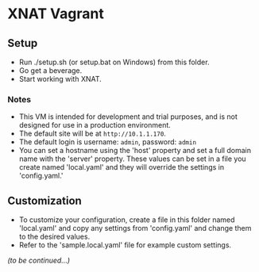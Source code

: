 XNAT Vagrant
==============================

## Setup

- Run ./setup.sh (or setup.bat on Windows) from this folder.
- Go get a beverage.
- Start working with XNAT.

### Notes

- This VM is intended for development and trial purposes, and is not designed for
  use in a production environment.
- The default site will be at `http://10.1.1.170`.
- The default login is username: `admin`, password: `admin`
- You can set a hostname using the 'host' property and set a full domain name
  with the 'server' property. These values can be set in a file you create named
  'local.yaml' and they will override the settings in 'config.yaml.'

## Customization

- To customize your configuration, create a file in this folder named 'local.yaml'
  and copy any settings from 'config.yaml' and change them to the desired values.
- Refer to the 'sample.local.yaml' file for example custom settings.

*(to be continued...)*